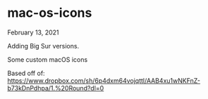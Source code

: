 # mac-os-icons
February 13, 2021

Adding Big Sur versions.


Some custom macOS icons

Based off of: https://www.dropbox.com/sh/6p4dxm64vojqttl/AAB4xu1wNKFnZ-b73kDnPdhpa/1.%20Round?dl=0
